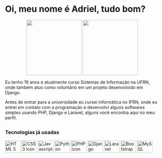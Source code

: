 # Oi, meu nome é Adriel, tudo bom?

<div align="center">
  <img align="center" height="180em" src="https://github-readme-stats.vercel.app/api?username=br-adriel&show_icons=true&locale=pt-br&theme=react&hide_border=true&hide_rank=true&disable_animations=true&include_all_commits=true&count_private=true" />
  <img align="center" height="180em" src="https://github-readme-stats.vercel.app/api/top-langs/?username=br-adriel&layout=compact&langs_count=6&locale=pt-br&theme=react&hide_border=true" />
</div>

Eu tenho 19 anos e atualmente curso Sistemas de Informação na UFRN, onde também atuo como voluntário em um projeto desenvolvido em Django.

Antes de entrar para a universidade eu cursei informática no IFRN, onde eu entrei em contato com a programação e desenvolvi alguns softwares simples usando PHP, Django e Laravel, alguns você encontra aqui no meu perfil.

##

<div style="display: inline_block">
  
  ### Tecnologias já usadas
  
  <img align="center" title="HTML 5 - Bom domínio" alt="HTML 5 icon" height="40" width="50" src="https://cdn.jsdelivr.net/gh/devicons/devicon/icons/html5/html5-original.svg"/>
  <img align="center" title="CSS 3 - Domínio básico" alt="CSS 3 icon" height="40" width="50" src="https://cdn.jsdelivr.net/gh/devicons/devicon/icons/css3/css3-original.svg"/>
  <img align="center" title="Javascript - Domínio básico" alt="Javascript icon" height="40" width="50" src="https://cdn.jsdelivr.net/gh/devicons/devicon/icons/javascript/javascript-original.svg"/>
  <img align="center" title="Python - Bom domínio" alt="Python icon" height="40" width="50" src="https://cdn.jsdelivr.net/gh/devicons/devicon/icons/python/python-original.svg"/>
  <img align="center" title="PHP - Bom domínio" alt="PHP icon" height="40" width="50" src="https://cdn.jsdelivr.net/gh/devicons/devicon/icons/php/php-plain.svg"/>
  <img align="center" title="Django - Domínio básico" alt="Django icon" height="40" width="50" src="https://cdn.jsdelivr.net/gh/devicons/devicon/icons/django/django-original.svg"/>
  <img align="center" title="Laravel - Domínio básico" alt="Laravel icon" height="40" width="50" src="https://cdn.jsdelivr.net/gh/devicons/devicon/icons/laravel/laravel-plain.svg"/>
  <img align="center" title="Bootstrap 4 e 5 - Domínio básico" alt="Bootstrap icon" height="40" width="50" src="https://cdn.jsdelivr.net/gh/devicons/devicon/icons/bootstrap/bootstrap-plain.svg" />
  <img align="center" title="MySQL - Domínio básico" alt="MySQL icon" height="40" width="50" src="https://cdn.jsdelivr.net/gh/devicons/devicon/icons/mysql/mysql-original-wordmark.svg" />
<div>
